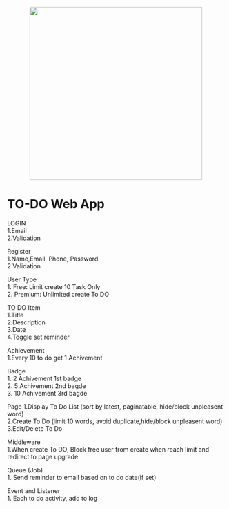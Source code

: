 <p align="center"><a href="https://laravel.com" target="_blank"><img src="https://raw.githubusercontent.com/laravel/art/master/logo-lockup/5%20SVG/2%20CMYK/1%20Full%20Color/laravel-logolockup-cmyk-red.svg" width="400"></a></p>

<h1>TO-DO Web App</h1>

LOGIN <br>
    1.Email <br>
    2.Validation

Register  <br>
    1.Name,Email, Phone, Password  <br>
    2.Validation
    
User Type  <br>
    1. Free: Limit create 10 Task Only  <br>
    2. Premium: Unlimited create To DO
    
TO DO Item <br>
    1.Title <br>
    2.Description <br>
    3.Date <br>
    4.Toggle set reminder
    
Achievement <br>
    1.Every 10 to do get 1 Achivement

Badge <br>
    1. 2 Achivement 1st badge <br>
    2. 5 Achivement 2nd bagde <br>
    3. 10 Achivement 3rd bagde
    
Page
    1.Display To Do List (sort by latest, paginatable, hide/block unpleasent word)  <br>
    2.Create To Do (limit 10 words, avoid duplicate,hide/block unpleasent word) <br>
    3.Edit/Delete To Do
    
Middleware <br>
    1.When create To DO, Block free user from create when reach limit and redirect to page upgrade
    
Queue (Job) <br>
    1. Send reminder to email based on to do date(if set)
    
Event and Listener <br>
    1. Each to do activity, add to log

